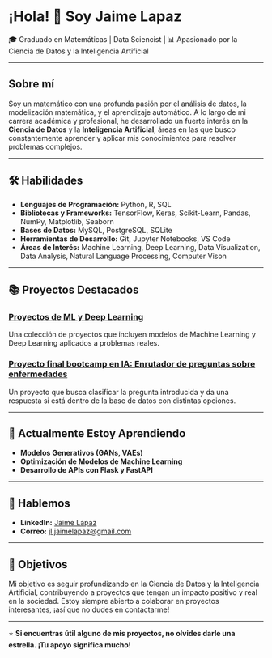 # ¡Hola! 👋 Soy Jaime Lapaz 

🎓 Graduado en Matemáticas | Data Sciencist | 📊 Apasionado por la Ciencia de Datos y la Inteligencia Artificial

---

## Sobre mí

Soy un matemático con una profunda pasión por el análisis de datos, la modelización matemática, y el aprendizaje automático. A lo largo de mi carrera académica y profesional, he desarrollado un fuerte interés en la **Ciencia de Datos** y la **Inteligencia Artificial**, áreas en las que busco constantemente aprender y aplicar mis conocimientos para resolver problemas complejos.

---

## 🛠️ Habilidades

- **Lenguajes de Programación:** Python, R, SQL
- **Bibliotecas y Frameworks:** TensorFlow, Keras, Scikit-Learn, Pandas, NumPy, Matplotlib, Seaborn
- **Bases de Datos:** MySQL, PostgreSQL, SQLite
- **Herramientas de Desarrollo:** Git, Jupyter Notebooks, VS Code
- **Áreas de Interés:** Machine Learning, Deep Learning, Data Visualization, Data Analysis, Natural Language Processing, Computer Vison

---

## 📚 Proyectos Destacados


### [Proyectos de ML y Deep Learning](https://github.com/JaimeLapaz/proyectos-machine-learning-and-deep-learning)
Una colección de proyectos que incluyen modelos de Machine Learning y Deep Learning aplicados a problemas reales.

### [Proyecto final bootcamp en IA: Enrutador de preguntas sobre enfermedades](https://github.com/JaimeLapaz/final-project-bootcamp-router-questions)
Un proyecto que busca clasificar la pregunta introducida y da una respuesta si está dentro de la base de datos con distintas opciones.

---

## 🌱 Actualmente Estoy Aprendiendo

- **Modelos Generativos (GANs, VAEs)**
- **Optimización de Modelos de Machine Learning**
- **Desarrollo de APIs con Flask y FastAPI**

---

## 💬 Hablemos

- **LinkedIn:** [Jaime Lapaz](https://www.linkedin.com/in/jaimelapaz)
- **Correo:** jl.jaimelapaz@gmail.com

---

## 🎯 Objetivos

Mi objetivo es seguir profundizando en la Ciencia de Datos y la Inteligencia Artificial, contribuyendo a proyectos que tengan un impacto positivo y real en la sociedad. Estoy siempre abierto a colaborar en proyectos interesantes, ¡así que no dudes en contactarme!

---

⭐ **Si encuentras útil alguno de mis proyectos, no olvides darle una estrella. ¡Tu apoyo significa mucho!**
